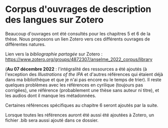 Corpus d'ouvrages de description des langues sur Zotero
================

Beaucoup d'ouvrages ont été consultés pour les chapitres 5 et 6 de la thèse.
Nous proposons un lien Zotero vers ces différents ouvrages de différentes natures.

Lien vers la *bibliographie partagée* sur Zotero : <https://www.zotero.org/groups/4872307/anselme_2022_corpus/library>

(**Au 07 décembre 2022** : l'intégralité des ressources a été ajoutés (à l'exception des *Illustrations of the IPA* et d'autres références qui étaient déjà dans ma bibliothèque et que je n'ai pas encore eu le temps de trier). Il reste quelques problèmes avec les références en cyrilique (toujours pas corrigées), une référence (probablement une thèse sans auteur ni titre), et les audios dont il manque les métadonnées.

Certaines références spécifiques au chapitre 6 seront ajoutés par la suite.

Lorsque toutes les références auront été aussi été ajoutées à Zotero, un fichier .bib sera aussi ajouté dans ce dossier.
